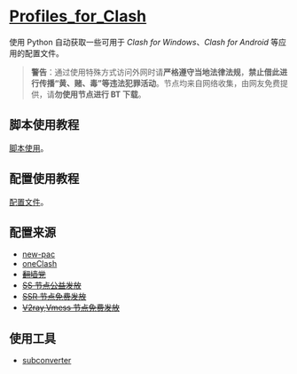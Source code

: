 # [Profiles_for_Clash](https://github.com/LetsShareAll/Profiles_for_Clash "LetsShareAll/Profiles_for_Clash: Profiles can be used in Clash for Windows, Clash for Android and so on.")

使用 Python 自动获取一些可用于 _Clash for Windows_、_Clash for Android_ 等应用的配置文件。

> **警告**：通过使用特殊方式访问外网时请**严格遵守当地法律法规**，**禁止借此进行传播“黄、赌、毒”等违法犯罪活动**。节点均来自网络收集，由网友免费提供，请**勿使用节点进行 BT 下载**。

## 脚本使用教程

[脚本使用](https://pfc.lssa.fun/guide/script/usage "脚本使用教程 | 适用于 Clash 的配置文件")。

## 配置使用教程

[配置文件](https://pfc.lssa.fun/guide/clash/profile "配置文件 | 适用于 Clash 的配置文件")。

## 配置来源

- [new-pac](https://github.com/Alvin9999/new-pac "Alvin9999/new-pac: 科学上网/自由上网/翻墙/软件/方法，一键翻墙浏览器，免费 shadowsocks/ss/ssr/v2ray/goflyway 账号/节点分享，vps 一键搭建脚本/教程。")
- [oneClash](https://oneclash.cc "oneClash | 每日精选 SSR/V2ray/Clash 免费节点每天更新")
- ~~[翻墙党](https://fanqiangdang.com "翻墙论坛 | 翻墙党社区 - Powered by Discuz!")~~
- ~~[SS 节点公益发放](https://t.me/ssList "ssList@Telegram")~~
- ~~[SSR 节点免费发放](https://t.me/ssrList "ssrList@Telegram")~~
- ~~[V2ray,Vmess 节点免费发放](https://t.me/V2List "V2List@Telegram")~~

## 使用工具

- [subconverter](https://github.com/tindy2013/subconverter "tindy2013/subconverter: Utility to convert between various subscription format.")
